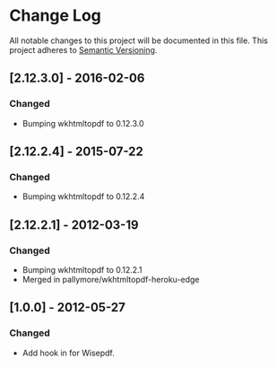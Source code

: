 # Change Log
All notable changes to this project will be documented in this file.
This project adheres to [Semantic Versioning](http://semver.org/).

## [2.12.3.0] - 2016-02-06
### Changed
- Bumping wkhtmltopdf to 0.12.3.0

## [2.12.2.4] - 2015-07-22
### Changed
- Bumping wkhtmltopdf to 0.12.2.4

## [2.12.2.1] - 2012-03-19
### Changed
- Bumping wkhtmltopdf to 0.12.2.1
- Merged in pallymore/wkhtmltopdf-heroku-edge

## [1.0.0] - 2012-05-27
### Changed
- Add hook in for Wisepdf.
